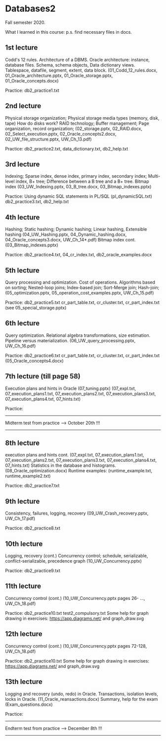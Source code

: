 # Databases2
Fall semester 2020.

What I learned in this course:
p.s. find necessary files in docs.

1st lecture
-----------
Codd's 12 rules.
Architecture of a DBMS. Oracle architecture: instance, database files.
Schema, schema objects, Data dictionary views.
Tablespace, datafile, segment, extent, data block.
(01_Codd_12_rules.docx, 01_Oracle_architecture.pptx, 01_Oracle_storage.pptx, 01_Oracle_concepts.docx)

Practice:
db2_practice1.txt

2nd lecture  
-----------
Physical storage organization; Physical storage media types (memory, disk, tape)
How do disks work? RAID technology; Buffer management;
Page organization, record organization;
(02_storage.pptx, 02_RAID.docx, 02_Select_execution.pptx, 02_Oracle_concepts2.docx, 
 02_UW_file_structure.pptx, UW_Ch_13.pdf)

Practice:
db2_practice2.txt, data_dictionary.txt, db2_help.txt

3rd lecture
-----------
Indexing; Sparse index, dense index, primary index, secondary index;
Multi-level index, B+ tree; Difference between a B tree and a B+ tree.
Bitmap index
(03_UW_Indexing.pptx, 03_B_tree.docx, 03_Bitmap_indexes.pptx)

Practice:
Using dynamic SQL statements in PL/SQL (pl_dynamicSQL.txt)
db2_practice3.txt, db2_help.txt

4th lecture
-----------
Hashing; Static hashing; Dynamic hashing; Linear hashing, Extensible hashing
(04_UW_Hashing.pptx, 04_Dynamic_hashing.docx, 04_Oracle_concepts3.docx, UW_Ch_14*.pdf)
Bitmap index cont. (03_Bitmap_indexes.pptx)

Practice:
db2_practice4.txt, 04_cr_index.txt, db2_oracle_examples.docx

5th lecture
-----------
Query processing and optimization. Cost of operations.
Algorithms based on sorting; Nested-loop joins; Index-based join;
Sort-Merge join; Hash-join;
(05_optimization.pptx, 05_operation_cost_examples.pptx, UW_Ch_15.pdf) 

Practice:
db2_practice5.txt
cr_part_table.txt, cr_cluster.txt, cr_part_index.txt (see 05_special_storage.pptx)

6th lecture
-----------
Query optimization. Relational algebra transformations, size estimation.
Pipeline versus materialization.
(06_UW_query_processing.pptx, UW_Ch_16.pdf)

Practice:
db2_practice6.txt
cr_part_table.txt, cr_cluster.txt, cr_part_index.txt (05_Oracle_concepts4.docx)

7th lecture (till page 58)
-----------
Execution plans and hints in Oracle (07_tuning.pptx)
(07_expl.txt, 07_execution_plans1.txt, 07_execution_plans2.txt, 
07_execution_plans3.txt, 07_execution_plans4.txt, 07_hints.txt)

Practice:
************************************************
Midterm test from practice --> October 20th !!!
************************************************

8th lecture
-----------
execution plans and hints cont.
(07_expl.txt, 07_execution_plans1.txt, 07_execution_plans2.txt, 
07_execution_plans3.txt, 07_execution_plans4.txt, 07_hints.txt)
Statistics in the database and histograms.
(08_Oracle_optimization.docx)
Runtime examples: (runtime_example.txt, runtime_example2.txt)

Practice:
db2_practice7.txt

9th lecture
-----------
Consistency, failures, logging, recovery
(09_UW_Crash_recovery.pptx, UW_Ch_17.pdf)

Practice:
db2_practice8.txt

10th lecture
-----------
Logging, recovery (cont.)
Concurrency control; schedule, serializable, conflict-serializable, precedence graph
(10_UW_Concurrency.pptx)

Practice:
db2_practice9.txt

11th lecture
-----------
Concurrency control (cont.)
(10_UW_Concurrency.pptx pages 26- ..., UW_Ch_18.pdf)

Practice:
db2_practice10.txt
test2_compulsory.txt
Some help for graph drawing in exercises: https://app.diagrams.net/ and graph_draw.svg 

12th lecture
-----------
Concurrency control (cont.)
(10_UW_Concurrency.pptx pages 72-128, UW_Ch_18.pdf)

Practice:
db2_practice10.txt
Some help for graph drawing in exercises: https://app.diagrams.net/ and graph_draw.svg 

13th lecture
-----------
Logging and recovery (undo, redo) in Oracle.
Transactions, isolation levels, locks in Oracle.
(11_Oracle_reansactions.docx)
Summary, help for the exam (Exam_questions.docx)

Practice:
************************************************
Endterm test from practice --> December 8th !!!
************************************************
